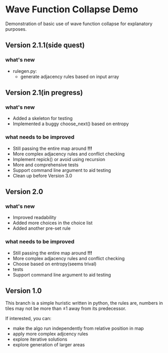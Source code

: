 # Wave Function Collapse Demo

Demonstration of basic use of wave function collapse for explanatory purposes.

## Version 2.1.1(side quest)

### what's new
- rulegen.py:
    - generate adjacency rules based on input array


## Version 2.1(in pregress)

### what's new
- Added a skeleton for testing
- Implemented a buggy choose_next() based on entropy

### what needs to be improved
- Still passing the entire map around **!!!**
- More complex adjacency rules and conflict checking
- Implement repick() or avoid using recursion
- More and comprehensive tests
- Support command line argument to aid testing
- Clean up before Version 3.0

## Version 2.0

### what's new
- Improved readability
- Added more choices in the choice list
- Added another pre-set rule

### what needs to be improved
- Still passing the entire map around **!!!**
- More complex adjacency rules and conflict checking
- Choose based on entropy(seems trival)
- tests
- Support command line argument to aid testing


## Version 1.0

This branch is a simple huristic written in python, the rules are, numbers in tiles may not be more than $\pm 1$ away from its predecessor.

If interested, you can:
- make the algo run independently from relative position in map
- apply more complex adjcency rules
- explore iterative solutions
- explore generation of larger areas
